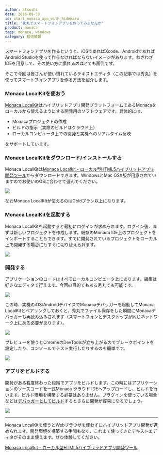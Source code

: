 ```yaml
---
author: atsushi
date: 2016-09-30
id: start_monaca_app_with_hidemaru
title: "秀丸でスマートフォンアプリを作ってみませんか"
product: monaca
tags: monaca, windows
category: 技術情報
---
```


スマートフォンアプリを作るというと、iOSであればXcode、AndroidであればAndroid Studioを使って作らなければならないイメージがあります。わざわざIDEを用意して、その使い方に慣れるのはとても面倒です。

そこで今回は皆さんが使い慣れているテキストエディタ（この記事では秀丸）を使ってスマートフォンアプリを作る方法を紹介します。

### Monaca LocalKitを使おう

[Monaca LocalKit](https://ja.monaca.io/localkit.html)はハイブリッドアプリ開発プラットフォームであるMonacaをローカルから使えるようにする開発用のソフトウェアです。具体的には、

- Monacaプロジェクトの作成
- ビルドの指示（実際のビルドはクラウド上）
- ローカルコンピュータ上での開発と実機へのリアルタイム反映

をサポートしています。

### Monaca LocalKitをダウンロード/インストールする

Monaca LocalKitは[Monaca Localkit - ローカル型HTML5ハイブリッドアプリ開発ツール](https://ja.monaca.io/localkit.html)からダウンロードできます。WindowsとMac OSX版が用意されていますのでお使いのOSに合わせて選んでください。

![](/blog/content/images/2016/Sep/start-monaca-with-hidemaru-9.png)

なおMonaca LocalKitが使えるのはGoldプラン以上になります。

### Monaca LocalKitを起動する

Monaca LocalKitを起動すると最初にログインが求められます。ログイン後、まずは新しいプロジェクトを作成します。既存のMonaca IDE上のプロジェクトをインポートすることもできます。すでに開発されているプロジェクトをローカル上で開発する場合にもすぐに切り替えられます。

![](/blog/content/images/2016/Sep/start-monaca-with-hidemaru-8.png)

### 開発する

アプリケーションのコードはすべてローカルコンピュータ上にあります。編集は好きなエディタで行えます。今回の目的でもある秀丸でも可能です。

![](/blog/content/images/2016/Sep/start-monaca-with-hidemaru-10.png)

この時、実機のiOS/AndroidデバイスでMonacaデバッガーを起動してMonaca LocalKitとペアリングしておくと、秀丸でファイル保存をした瞬間にMonacaデバッガーも再読み込みされます（スマートフォンとデスクトップが同じネットワーク上にある必要があります）。

![](/blog/content/images/2016/Sep/start-monaca-with-hidemaru-4.png)

プレビューを使うとChromeのDevToolsが立ち上がるのでブレークポイントを設定したり、コンソールでテスト実行したりするのも簡単です。

![](/blog/content/images/2016/Sep/start-monaca-with-hidemaru-11.png)

### アプリをビルドする

開発がある程度終わった段階でアプリをビルドします。この時にはアプリケーションのソースコードを一式Monaca クラウド IDEへアップロードし、ビルドを行います。ビルド環境を構築する必要はありません。プラグインを使っている場合などは[デバッガーとしてビルド](http://blog.asial.co.jp/1444)するとさらに開発が容易になるでしょう。

![](/blog/content/images/2016/Sep/start-monaca-with-hidemaru-1.png)

----

Monaca LocalKitを使うとWebブラウザを使わずにハイブリッドアプリ開発が進められます。開発環境を構築する手間もなく、これまで使ってきたテキストエディタがそのまま使えます。ぜひ体験してください。

[Monaca Localkit - ローカル型HTML5ハイブリッドアプリ開発ツール](http://ja.monaca.io.s3-website-ap-northeast-1.amazonaws.com/localkit.html)
